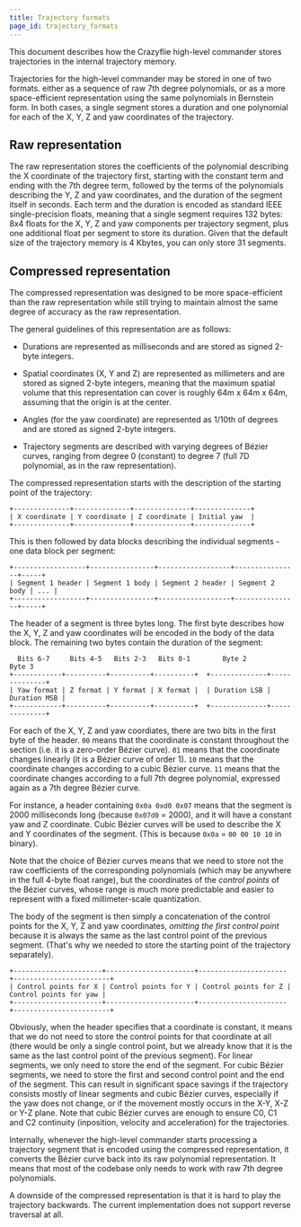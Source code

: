 ```yaml
---
title: Trajectory formats
page_id: trajectory_formats
---
```


This document describes how the Crazyflie high-level commander stores
trajectories in the internal trajectory memory.

Trajectories for the high-level commander may be stored in one of two formats.
either as a sequence of raw 7th degree polynomials, or as a more space-efficient
representation using the same polynomials in Bernstein form. In both cases, a
single segment stores a duration and one polynomial for each of the X, Y, Z and
yaw coordinates of the trajectory.

Raw representation
------------------

The raw representation stores the coefficients of the polynomial describing
the X coordinate of the trajectory first, starting with the constant term and
ending with the 7th degree term, followed by the terms of the polynomials
describing the Y, Z and yaw coordinates, and the duration of the segment itself
in seconds. Each term and the duration is encoded as standard IEEE
single-precision floats, meaning that a single segment requires 132 bytes:
8x4 floats for the X, Y, Z and yaw components per trajectory segment, plus one
additional float per segment to store its duration. Given that the default
size of the trajectory memory is 4 Kbytes, you can only store 31 segments.

Compressed representation
-------------------------

The compressed representation was designed to be more space-efficient than the
raw representation while still trying to maintain almost the same degree of
accuracy as the raw representation.

The general guidelines of this representation are as follows:

* Durations are represented as milliseconds and are stored as signed 2-byte
  integers.

* Spatial coordinates (X, Y and Z) are represented as millimeters and are stored
  as signed 2-byte integers, meaning that the maximum spatial volume that this
  representation can cover is roughly 64m x 64m x 64m, assuming that the origin
  is at the center.

* Angles (for the yaw coordinate) are represented as 1/10th of degrees and are
  stored as signed 2-byte integers.

* Trajectory segments are described with varying degrees of Bézier curves,
  ranging from degree 0 (constant) to degree 7 (full 7D polynomial, as in the
  raw representation).

The compressed representation starts with the description of the starting point
of the trajectory:

```
+--------------+--------------+--------------+--------------+
| X coordinate | Y coordinate | Z coordinate | Initial yaw  |
+--------------+--------------+--------------+--------------+
```

This is then followed by data blocks describing the individual segments - one
data block per segment:

```
+------------------+----------------+------------------+----------------+-----+
| Segment 1 header | Segment 1 body | Segment 2 header | Segment 2 body | ... |
+------------------+----------------+------------------+----------------+-----+
```

The header of a segment is three bytes long. The first byte describes how the
X, Y, Z and yaw coordinates will be encoded in the body of the data block. The
remaining two bytes contain the duration of the segment:

```
  Bits 6-7     Bits 4-5   Bits 2-3   Bits 0-1        Byte 2         Byte 3
+------------+----------+----------+----------+  +--------------+--------------+
| Yaw format | Z format | Y format | X format |  | Duration LSB | Duration MSB |
+------------+----------+----------+----------+  +--------------+--------------+
```

For each of the X, Y, Z and yaw coordiates, there are two bits in the first byte
of the header. `00` means that the coordinate is constant throughout the
section (i.e. it is a zero-order Bézier curve). `01` means that the coordinate
changes linearly (it is a Bézier curve of order 1). `10` means that the
coordinate changes according to a cubic Bézier curve. `11` means that the
coordinate changes according to a full 7th degree polynomial, expressed again
as a 7th degree Bézier curve.

For instance, a header containing `0x0a 0xd0 0x07` means that the segment is
2000 milliseconds long (because `0x07d0` = 2000), and it will have a constant
yaw and Z coordinate. Cubic Bézier curves will be used to describe the X and
Y coordinates of the segment. (This is because `0x0a` = `00 00 10 10` in
binary).

Note that the choice of Bézier curves means that we need to store not the raw
coefficients of the corresponding polynomials (which may be anywhere in the full
4-byte float range), but the coordinates of the _control points_ of the Bézier
curves, whose range is much more predictable and easier to represent with a
fixed millimeter-scale quantization.

The body of the segment is then simply a concatenation of the control points
for the X, Y, Z and yaw coordinates, _omitting the first control point_
because it is always the same as the last control point of the previous
segment. (That's why we needed to store the starting point of the trajectory
separately).

```
+----------------------+----------------------+----------------------+------------------------+
| Control points for X | Control points for Y | Control points for Z | Control points for yaw |
+----------------------+----------------------+----------------------+------------------------+
```

Obviously, when the header specifies that a coordinate is constant, it means
that we do not need to store the control points for that coordinate at all
(there would be only a single control point, but we already know that it is
the same as the last control point of the previous segment). For linear
segments, we only need to store the end of the segment. For cubic Bézier
segments, we need to store the first and second control point and the end
of the segment. This can result in significant space savings if the trajectory
consists mostly of linear segments and cubic Bézier curves, especially if the
yaw does not change, or if the movement mostly occurs in the X-Y, X-Z or Y-Z
plane. Note that cubic Bézier curves are enough to ensure C0, C1 and C2
continuity (inposition, velocity and acceleration) for the trajectories.

Internally, whenever the high-level commander starts processing a trajectory
segment that is encoded using the compressed representation, it converts the
Bézier curve back into its raw polynomial representation. It means that most of
the codebase only needs to work with raw 7th degree polynomials.

A downside of the compressed representation is that it is hard to play the
trajectory backwards. The current implementation does not support reverse
traversal at all.
